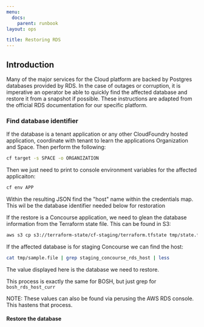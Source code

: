 ```yaml
---
menu:
  docs:
    parent: runbook
layout: ops

title: Restoring RDS
---
```


## Introduction

Many of the major services for the Cloud platform are backed by Postgres databases provided by RDS.  In the case of outages or corruption, it is imperative an operator be able to quickly find the affected database and restore it from a snapshot if possible.  These instructions are adapted from the official RDS documentation for our specific platform.

### Find database identifier

If the database is a tenant application or any other CloudFoundry hosted application, coordinate with tenant to learn the applications Organization and Space.  Then perform the following:

```sh
cf target -s SPACE -o ORGANIZATION
```

Then we just need to print to console environment variables for the affected applicaiton:

```sh
cf env APP
```

Within the resulting JSON find the "host" name within the credentials map.  This wil be the database identifier needed below for restoration


If the restore is a Concourse application, we need to glean the database information from the Terraform state file.  This can be found in S3:

```sh
aws s3 cp s3://terraform-state/cf-staging/terraform.tfstate tmp/state.file
```

If the affected database is for staging Concourse we can find the host:

```sh
cat tmp/sample.file | grep staging_concourse_rds_host | less
```

The value displayed here is the database we need to restore.

This process is exactly the same for BOSH, but just grep for `bosh_rds_host_curr`

NOTE: These values can also be found via perusing the AWS RDS console.  This hastens that process.

#### Restore the database
